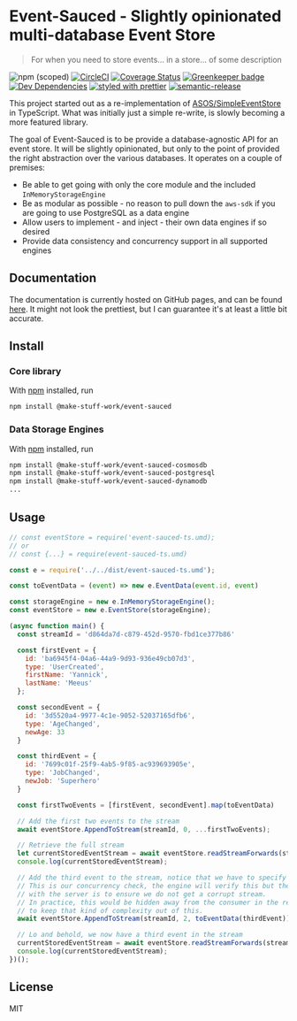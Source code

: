 # Event-Sauced - Slightly opinionated multi-database Event Store

> For when you need to store events... in a store... of some description

![npm (scoped)](https://img.shields.io/npm/v/@make-stuff-work/event-sauced.svg)
[![CircleCI](https://circleci.com/gh/YannickMeeus/event-sauced-ts.svg?style=shield)](https://circleci.com/gh/YannickMeeus/event-sauced-ts)
[![Coverage Status](https://coveralls.io/repos/github/YannickMeeus/event-sauced-ts/badge.svg?branch=master)](https://coveralls.io/github/YannickMeeus/event-sauced-ts?branch=master)
[![Greenkeeper badge](https://badges.greenkeeper.io/yannickmeeus/event-sauced-ts.svg)](https://greenkeeper.io/)
[![Dev Dependencies](https://david-dm.org/YannickMeeus/event-sauced-ts/dev-status.svg)](https://david-dm.org/YannickMeeus/event-sauced-ts?type=dev)
[![styled with prettier](https://img.shields.io/badge/styled_with-prettier-ff69b4.svg)](https://github.com/prettier/prettier)
[![semantic-release](https://img.shields.io/badge/%20%20%F0%9F%93%A6%F0%9F%9A%80-semantic--release-e10079.svg)](https://github.com/semantic-release/semantic-release)

This project started out as a re-implementation of [ASOS/SimpleEventStore](https://github.com/ASOS/SimpleEventStore) in TypeScript. What was initially just a simple re-write, is slowly becoming a more featured library.

The goal of Event-Sauced is to be provide a database-agnostic API for an event store. It will be slightly opinionated, but only to the point of provided the right abstraction over the various databases. It operates on a couple of premises:

- Be able to get going with only the core module and the included `InMemoryStorageEngine`
- Be as modular as possible - no reason to pull down the `aws-sdk` if you are going to use PostgreSQL as a data engine
- Allow users to implement - and inject - their own data engines if so desired
- Provide data consistency and concurrency support in all supported engines

## Documentation

The documentation is currently hosted on GitHub pages, and can be found [here](https://yannickmeeus.github.io/event-sauced-ts/).
It might not look the prettiest, but I can guarantee it's at least a little bit accurate.

## Install

### Core library

With [npm](https://npmjs.org/) installed, run

```sh
npm install @make-stuff-work/event-sauced
```

### Data Storage Engines

With [npm](https://npmjs.org/) installed, run

```sh
npm install @make-stuff-work/event-sauced-cosmosdb
npm install @make-stuff-work/event-sauced-postgresql
npm install @make-stuff-work/event-sauced-dynamodb
...
```


## Usage

```js
// const eventStore = require('event-sauced-ts.umd);
// or
// const {...} = require(event-sauced-ts.umd)

const e = require('../../dist/event-sauced-ts.umd');

const toEventData = (event) => new e.EventData(event.id, event)

const storageEngine = new e.InMemoryStorageEngine();
const eventStore = new e.EventStore(storageEngine);

(async function main() {
  const streamId = 'd864da7d-c879-452d-9570-fbd1ce377b86'

  const firstEvent = {
    id: 'ba6945f4-04a6-44a9-9d93-936e49cb07d3',
    type: 'UserCreated',
    firstName: 'Yannick',
    lastName: 'Meeus'
  };

  const secondEvent = {
    id: '3d5520a4-9977-4c1e-9052-52037165dfb6',
    type: 'AgeChanged',
    newAge: 33
  }

  const thirdEvent = {
    id: '7699c01f-25f9-4ab5-9f85-ac939693905e',
    type: 'JobChanged',
    newJob: 'Superhero'
  }

  const firstTwoEvents = [firstEvent, secondEvent].map(toEventData)

  // Add the first two events to the stream
  await eventStore.AppendToStream(streamId, 0, ...firstTwoEvents);

  // Retrieve the full stream
  let currentStoredEventStream = await eventStore.readStreamForwards(streamId)
  console.log(currentStoredEventStream);

  // Add the third event to the stream, notice that we have to specify where we think we are in the stream.
  // This is our concurrency check, the engine will verify this but the reason we have to be in agreement
  // with the server is to ensure we do not get a corrupt stream.
  // In practice, this would be hidden away from the consumer in the repository or what-not, but I wanted
  // to keep that kind of complexity out of this.
  await eventStore.AppendToStream(streamId, 2, toEventData(thirdEvent))

  // Lo and behold, we now have a third event in the stream
  currentStoredEventStream = await eventStore.readStreamForwards(streamId)
  console.log(currentStoredEventStream);
})();

```


## License

MIT

